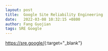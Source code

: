 ```yaml
---
layout: post
title:  Google Site Reliability Engineering
date:   2022-03-08 10:32:15 +0800
author: Fang Guojian
tags: SRE Google
---
```


<https://sre.google/>{:target="_blank"}